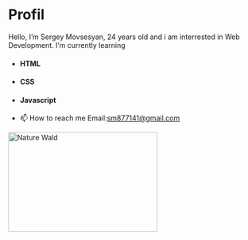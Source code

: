 # Profil

 Hello, I’m Sergey Movsesyan, 24 years old and i am interrested in Web Development.
 I’m currently learning 
 - <h4 id="t1" style= Font-Color:"orange";>HTML</h3>
 - <h4 id="t2" style= Font-Color:"blue";>CSS</h3>
 - <h4 id="t3" style= Font-Color:"skyblue";>Javascript</h3>
 
- 📫 How to reach me Email:sm877141@gmail.com 
<img src="https://img.freepik.com/free-vector/laptop-with-program-code-isometric-icon-software-development-programming-applications-dark-neon_39422-971.jpg" width=300px; height=200px; alt="Nature Wald"> 

<!---
SergeyMOV/SergeyMOV is a ✨ special ✨ repository because its `README.md` (this file) appears on your GitHub profile.
You can click the Preview link to take a look at your changes.
--->
